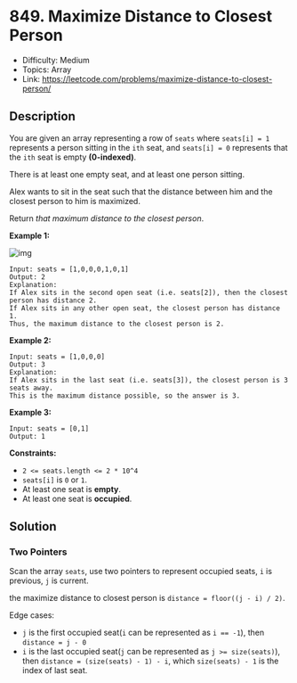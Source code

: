 # 849. Maximize Distance to Closest Person

- Difficulty: Medium
- Topics: Array
- Link: https://leetcode.com/problems/maximize-distance-to-closest-person/

## Description

You are given an array representing a row of `seats` where `seats[i] = 1` represents a person sitting in the `ith` seat, and `seats[i] = 0` represents that the `ith` seat is empty **(0-indexed)**.

There is at least one empty seat, and at least one person sitting.

Alex wants to sit in the seat such that the distance between him and the closest person to him is maximized.

Return _that maximum distance to the closest person_.

**Example 1:**

![img](https://assets.leetcode.com/uploads/2020/09/10/distance.jpg)

```
Input: seats = [1,0,0,0,1,0,1]
Output: 2
Explanation:
If Alex sits in the second open seat (i.e. seats[2]), then the closest person has distance 2.
If Alex sits in any other open seat, the closest person has distance 1.
Thus, the maximum distance to the closest person is 2.
```

**Example 2:**

```
Input: seats = [1,0,0,0]
Output: 3
Explanation:
If Alex sits in the last seat (i.e. seats[3]), the closest person is 3 seats away.
This is the maximum distance possible, so the answer is 3.
```

**Example 3:**

```
Input: seats = [0,1]
Output: 1
```

**Constraints:**

- `2 <= seats.length <= 2 * 10^4`
- `seats[i]` is `0` or `1`.
- At least one seat is **empty**.
- At least one seat is **occupied**.

## Solution

### Two Pointers

Scan the array `seats`, use two pointers to represent occupied seats, `i` is previous, `j` is current.

the maximize distance to closest person is `distance = floor((j - i) / 2)`.

Edge cases:

- `j` is the first occupied seat(`i` can be represented as `i == -1`), then `distance = j - 0`
- `i` is the last occupied seat(`j` can be represented as `j >= size(seats)`), then `distance = (size(seats) - 1) - i`, which `size(seats) - 1` is the index of last seat.
